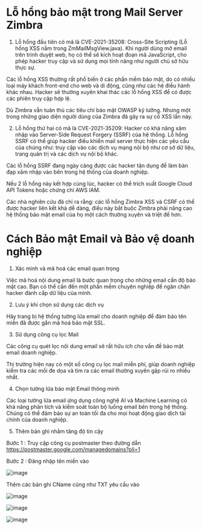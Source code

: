# Lỗ hổng bảo mật trong Mail Server Zimbra

1. Lỗ hổng đầu tiên có mã là CVE-2021-35208: Cross-Site Scripting (Lỗ hổng XSS nằm trong ZmMailMsgView.java). Khi người dùng mở email trên trình duyệt web, họ có thể sẽ kích hoạt đoạn mã JavaScript, cho phép hacker truy cập và sử dụng mọi tính năng như người chủ sở hữu thực sự.

Các lỗ hổng XSS thường rất phổ biến ở các phần mềm bảo mật, do có nhiều loại máy khách front-end cho web và di động, cũng như các hệ điều hành khác nhau. Hacker sẽ thường xuyên khai thác các lỗ hổng XSS để có được các phiên truy cập hợp lệ.

Dù Zimbra vẫn tuân thủ các tiêu chí bảo mật OWASP kỹ lưỡng. Nhưng một trong những giao diện người dùng của Zimbra đã gây ra sự cố XSS lần này.

2. Lỗ hổng thứ hai có mã là CVE-2021-35209: Hacker có khả năng xâm nhập vào Server-Side Request Forgery (SSRF) của hệ thống. Lỗ hổng SSRF có thể giúp hacker điều khiển mail server thực hiện các yêu cầu của chúng như: truy cập vào các dịch vụ mạng nội bộ như cơ sở dữ liệu, trang quản trị và các dịch vụ nội bộ khác.

Các lỗ hổng SSRF đang ngày càng được các hacker tận dụng để làm bàn đạp xâm nhập vào bên trong hệ thống của doanh nghiệp.

Nếu 2 lỗ hổng này kết hợp cùng lúc, hacker có thể trích xuất Google Cloud API Tokens hoặc chứng chỉ AWS IAM.

Các nhà nghiên cứu đã chỉ ra rằng: các lỗ hổng Zimbra XSS và CSRF có thể được hacker liên kết khá dễ dàng, điều này bắt buộc Zimbra phải nâng cao hệ thống bảo mật email của họ một cách thường xuyên và triệt để hơn.

# Cách Bảo mật Email và Bảo vệ doanh nghiệp 

1. Xác minh và mã hoá các email quan trọng

Việc mã hoá nội dung email là bước quan trọng cho những email cần độ bảo mật cao. Bạn có thể cần đến một phần mềm chuyên nghiệp để ngăn chặn hacker đánh cắp dữ liệu của mình.

2. Lưu ý khi chọn sử dụng các dịch vụ

Hãy trang bị hệ thống tường lửa email cho doanh nghiệp để đảm bảo tên miền đã được gắn mã hoá bảo mật SSL.

3. Sử dụng công cụ lọc Mail

Các công cụ quét lọc nội dung email sẽ rất hữu ích cho vấn đề bảo mật email doanh nghiệp.

Thị trường hiện nay có một số công cụ lọc mail miễn phí, giúp doanh nghiệp kiểm tra các mối đe dọa và tìm ra các email thường xuyên gặp rủi ro nhiều nhất.

4. Chọn tường lửa bảo mật Email thông minh

Các loại tường lửa email ứng dụng công nghệ AI và Machine Learning có khả năng phân tích và kiểm soát toàn bộ luồng email bên trong hệ thống. Chúng có thể đảm bảo sự an toàn tối đa cho mọi hoạt động giao dịch tài chính của doanh nghiệp.

5. Thêm bản ghi nhằm tăng độ tin cậy

Bước 1 : Truy cập công cụ postmaster theo đường dẫn https://postmaster.google.com/managedomains?pli=1

Bước 2 : Đăng nhập tên miền vào 

![image](https://user-images.githubusercontent.com/97047640/175460009-cd4232fb-2040-4bf6-8cf1-06dd9fbd61ad.png)

Thêm các bản ghi CName cũng như TXT yêu cầu vào 

![image](https://user-images.githubusercontent.com/97047640/175461368-2fbde10a-f5fe-4a8f-97e5-51afa70e7524.png)

![image](https://user-images.githubusercontent.com/97047640/175461334-73900ff5-b972-4ae8-89a5-bffff057b3b6.png)

![image](https://user-images.githubusercontent.com/97047640/175461444-e9c85652-4134-4083-a828-0cbc9e94b631.png)
